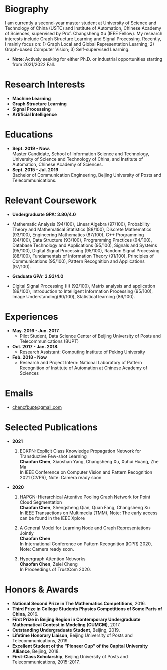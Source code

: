 # Biography
I am currently a second-year master student at University of Science and Technology of China (USTC) and Institute of Automation, Chinese Academy of Sciences, supervised by Prof. Changsheng Xu (IEEE Fellow). My research interests include Graph Structure Learning and Signal Processing. Recently, I mainly focus on: 1) Graph Local and Global Representation Learning; 2) Graph-based Computer Vision; 3) Self-supervised Learning.

* **Note**: Actively seeking for either Ph.D. or industrial opportunities starting from 2021/2022 Fall. 

# Research Interests

* **Machine Learning**
* **Graph Structure Learning**
* **Signal Processing**
* **Artificial Intelligence**
  
# Educations

- **Sept. 2019 - Now.**  
  Master Candidate, School of Information Science and Technology, University of Science and Technology of China, and Institute of Automation, Chinese Academy of Sciences. 
- **Sept. 2015 - Jul. 2019**  
  Bachelor of Communication Engineering, Beijing University of Posts and Telecommunications.

# Relevant Coursework
* **Undergraduate GPA: 3.80/4.0**
* Mathematic Analysis (94/100), Linear Algebra (97/100), Probability Theory and Mathematical Statistics (88/100), Discrete Mathematics (93/100), Engineering Mathematics (87/100), C++ Programming (84/100), Data Structure (93/100), Programming Practices (94/100), Database Technology and Applications (95/100), Signals and Systems (95/100), Digital Signal Processing (95/100), Random Signal Processing (88/100), Fundamentals of Information Theory (91/100), Principles of Communications (95/100), Pattern Recognition and Applications (97/100).

* **Graduate GPA: 3.93/4.0**
* Digital Signal Processing (II) (92/100), Matrix analysis and application (89/100), Introduction to Intelligent Information Processing (95/100), Image Understanding(90/100), Statistical learning (86/100).

# Experiences
* **May. 2016 - Jun. 2017.**
  * Pilot Student, Data Science Center of Beijing University of Posts and Telecommunications (BUPT)
* **Oct. 2017 - Jan. 2018.**  
  * Research Assistant: Computing Institute of Peking University
* **Feb. 2018 - Now**  
  * Research and Project Intern: National Laboratory of Pattern Recognition of Institute of Automation at Chinese Academy of Sciences
  
# Emails
* chencfbupt@gmail.com
  
# Selected Publications
* **2021**  

  1. ECKPN: Explicit Class Knowledge Propagation Network for Transductive Few-shot Learning  
  **Chaofan Chen**, Xiaoshan Yang, Changsheng Xu, Xuhui Huang, Zhe Ma   
  In IEEE Conference on Computer Vision and Pattern Recognition 2021 (CVPR), Note: Camera ready soon

* **2020**  

  1. HAPGN: Hierarchical Attentive Pooling Graph Network for Point Cloud Segmentation  
  **Chaofan Chen**, Shengsheng Qian, Quan Fang, Changsheng Xu  
  In IEEE Transactions on Multimedia (TMM), Note: The early access can be found in the IEEE Xplore
  
  2. A General Model for Learning Node and Graph Representations Jointly  
  **Chaofan Chen**  
  In International Conference on Pattern Recognition (ICPR) 2020, Note: Camera ready soon.
  
  3. Hypergraph Attention Networks  
  **Chaofan Chen**, Zelei Cheng  
  In Proceedings of TrustCom 2020.


# Honors & Awards
* **National Second Prize in The Mathematics Competitions**, 2016.
* **Third Prize in College Students Physics Competitions of Some Parts of China**, 2016.
* **First Prize in Beijing Region in Contemporary Undergraduate Mathematical Contest in Modeling (CUMCM)**, 2017.
* **Outstanding Undergraduate Student**, Beijing, 2019.
* **Lifetime Honorary Liaison**, Beijing University of Posts and Telecommunications, 2019.
* **Excellent Student of the “Pioneer Cup” of the Capital University Alliance**, Beijing, 2018.
* **First-Class Scholarship**, Beijing University of Posts and Telecommunications, 2015-2017.

